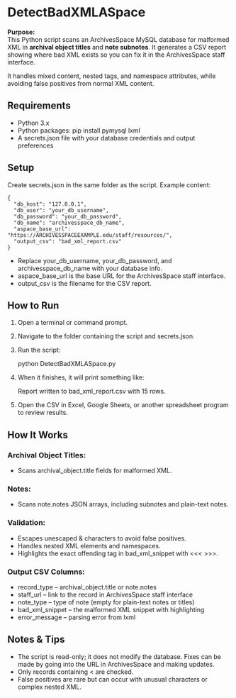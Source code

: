 # DetectBadXMLASpace

**Purpose:**  
This Python script scans an ArchivesSpace MySQL database for malformed XML in **archival object titles** and **note subnotes**. It generates a CSV report showing where bad XML exists so you can fix it in the ArchivesSpace staff interface.

It handles mixed content, nested tags, and namespace attributes, while avoiding false positives from normal XML content.

## Requirements

- Python 3.x
- Python packages: pip install pymysql lxml
- A secrets.json file with your database credentials and output preferences

## Setup

Create secrets.json in the same folder as the script. Example content:

    {
      "db_host": "127.0.0.1",
      "db_user": "your_db_username",
      "db_password": "your_db_password",
      "db_name": "archivesspace_db_name",
      "aspace_base_url": "https://ARCHIVESSPACEEXAMPLE.edu/staff/resources/",
      "output_csv": "bad_xml_report.csv"
    }

* Replace your_db_username, your_db_password, and archivesspace_db_name with your database info.
* aspace_base_url is the base URL for the ArchivesSpace staff interface.
* output_csv is the filename for the CSV report.

## How to Run

1. Open a terminal or command prompt.
2. Navigate to the folder containing the script and secrets.json.
3. Run the script:
   
    python DetectBadXMLASpace.py
   
4. When it finishes, it will print something like:
   
    Report written to bad_xml_report.csv with 15 rows.

5. Open the CSV in Excel, Google Sheets, or another spreadsheet program to review results.

## How It Works

### Archival Object Titles: 

* Scans archival_object.title fields for malformed XML.

### Notes: 

* Scans note.notes JSON arrays, including subnotes and plain-text notes.

### Validation:

* Escapes unescaped & characters to avoid false positives.
* Handles nested XML elements and namespaces.
* Highlights the exact offending tag in bad_xml_snippet with <<< >>>.

### Output CSV Columns:

* record_type – archival_object.title or note.notes
* staff_url – link to the record in ArchivesSpace staff interface
* note_type – type of note (empty for plain-text notes or titles)
* bad_xml_snippet – the malformed XML snippet with highlighting
* error_message – parsing error from lxml

## Notes & Tips

* The script is read-only; it does not modify the database. Fixes can be made by going into the URL in ArchivesSpace and making updates.
* Only records containing < are checked.
* False positives are rare but can occur with unusual characters or complex nested XML.
